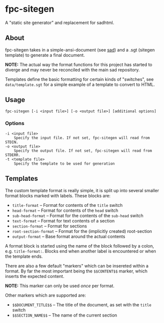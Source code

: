 # fpc-sitegen
A "static site generator" and replacement for sadhtml.

## About
fpc-sitegen takes in a simple-ansi-document (see [sad](https://github.com/FelixEcker/sad)) and a
.sgt (sitegen template) to generate a final document.

**NOTE:** The actual way the format functions for this project has started to
diverge and may never be reconciled with the main sad repository.

Templates define the basic formatting for certain kinds of "switches", see `data/template.sgt` for
a simple example of a template to convert to HTML.

## Usage
```
fpc-sitegen [-i <input file>] [-o <output file>] [additional options]
```

### Options
```
-i <input file>
    Specify the input file. If not set, fpc-sitegen will read from STDIN.
-o <output file>
    Specify the output file. If not set, fpc-sitegen will read from STDERR.
-t <template file>
    Specify the template to be used for generation
```

## Templates
The custom template format is really simple, it is split up into several smaller
format blocks marked with labels. These blocks are:

* `title-format` – Format for contents of the `title` switch
* `head-format` – Format for contents of the `head` switch
* `sub-head-format` – Format for the contents of the `sub-head` switch
* `text-format` – Format for text contents of a section
* `section-format` – Format for sections
* `root-section-format` – Format for the (implicitly created) root-section
* `output-format` – Base format around the actual contents

A format block is started using the name of the block followed by a colon, e.g.
`title-format:`. Blocks end when another label is encountered or when the
template ends.

There are also a few default "markers" which can be insereted within a format.
By far the most important being the `$$CONTENT$$` marker, which inserts the
expected content.

**NOTE:** This marker can only be used *once* per format.

Other markers which are supported are:
* `$$DOCUMENT_TITLE$$` – The title of the document, as set with the `title` switch
* `$$SECTION_NAME$$` – The name of the current section
